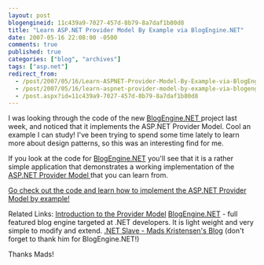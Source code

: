 ```yaml
---
layout: post
blogengineid: 11c439a9-7027-457d-8b79-8a7daf1b80d8
title: "Learn ASP.NET Provider Model By Example via BlogEngine.NET"
date: 2007-05-16 22:08:00 -0500
comments: true
published: true
categories: ["blog", "archives"]
tags: ["asp.net"]
redirect_from: 
  - /post/2007/05/16/Learn-ASPNET-Provider-Model-By-Example-via-BlogEngineNET
  - /post/2007/05/16/learn-aspnet-provider-model-by-example-via-blogenginenet
  - /post.aspx?id=11c439a9-7027-457d-8b79-8a7daf1b80d8
---
```

<!-- more -->

I was looking through the code of the new <a href="http://codeplex.com/blogengine">BlogEngine.NET </a>project last week, and noticed that it implements the ASP.NET Provider Model. Cool an example I can study! I've been trying to spend some time lately to learn more about design patterns, so this was an interesting find for me.

If you look at the code for <a href="http://codeplex.com/blogengine">BlogEngine.NET</a> you'll see that it is a rather simple application that demonstrates a working implementation of the <a href="http://msdn2.microsoft.com/en-us/library/aa479030.aspx">ASP.NET Provider Model </a>that you can learn from.

<a href="http://www.codeplex.com/blogengine/SourceControl/ListDownloadableCommits.aspx">Go check out the code and learn how to implement the ASP.NET Provider Model by example!</a>

Related Links:
 <a href="http://msdn2.microsoft.com/en-us/library/aa479030.aspx">Introduction to the Provider Model</a>
 <a href="http://www.codeplex.com/blogengine">BlogEngine.NET</a> - full featured blog engine targeted at .NET developers. It is light weight and very simple to modify and extend.
 <a href="http://blog.madskristensen.dk">.NET Slave - Mads Kristensen's Blog</a> (don't forget to thank him for BlogEngine.NET!)

Thanks Mads!
